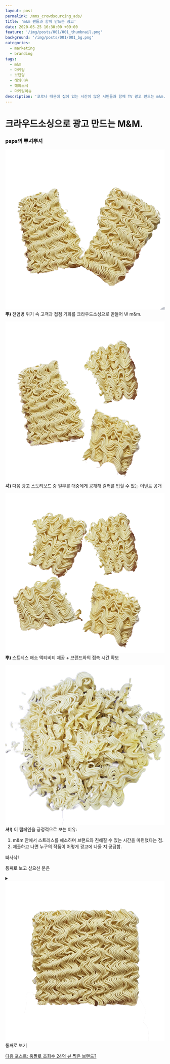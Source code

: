 ```yaml
---
layout: post
permalink: /mms_crowdsourcing_ads/
title: 'm&m 팬들과 함께 만드는 광고'
date: 2020-05-25 16:30:00 +09:00
feature: '/img/posts/001/001_thumbnail.png'
background: '/img/posts/001/001_bg.png'
categories:
  - marketing
  - branding
tags:
  - m&m
  - 마케팅
  - 브랜딩
  - 해외이슈
  - 해외소식
  - 마케팅이슈
description: '코로나 때문에 집에 있는 시간이 많은 시민들과 함께 TV 광고 만드는 m&m.'
---
```



# 크라우드소싱으로 광고 만드는 M&M.



### psps의 뿌셔뿌셔

<img src='/img/psps/1punch.png' class = 'ramen'>**뿌)** 전염병 위기 속 고객과 접점 기회를 크라우드소싱으로 만들어 낸 m&m.

<img src='/img/psps/2punch.png' class = 'ramen'>**셔)** 다음 광고 스토리보드 중 일부를 대중에게 공개해 컬러를 입힐 수 있는 이벤트 공개

<img src='/img/psps/3punch.png' class = 'ramen'>**뿌)** 스트레스 해소 액티비티 제공 + 브랜드와의 접촉 시간 확보

<img src='/img/psps/lastpunch.png' class = 'ramen'>**셔!)** 이 캠페인을 긍정적으로 보는 이유:

1.	m&m 안에서 스트레스를 해소하며 브랜드와 친해질 수 있는 시간을 마련했다는 점.
2.	제출하고 나면 누구의 작품이 어떻게 광고에 나올 지 궁금함.




빠사삭!             

통째로 보고 싶으신 분은

<details>
<summary><img src='/img/psps/whole.png' class = 'ramen'>통째로 보기</summary>
<div markdown = "1">
## 크라우드소싱이란?

크라우드소싱(crowdsourcing)은 기업활동의 전 과정에 소비자 또는 대중이 참여할 수 있도록 일부를 개방하고 참여자의 기여로 기업활동 능력이 향상되면 그 수익을 참여자와 공유하는 방법입니다. (출처: 위키피디아) 짧게 집단 지성을 이용하는 방법이라고 해석 가능하죠.



## 전염병 속 마케팅 현황

세계를 휘청거리게 만든 바이러스가 사람들을 집에 가둔지 이제 약 6개월이 지났습니다. 소비자들이 지갑이 닫히자 기업들의 딱 맞았던 바지가 헐렁해지다가 이젠 무릎까지 훌렁 벗겨질 기세라 허리띠를 졸라매고 있는데요. 어려운 상황이지만 집 안에 있기를 거부하는 시민들이 많은 미국에선 밖에 나가지 못하도록 동기부여(?)를 하는 브랜드들이 많습니다.

<img src='/img/posts/001/staythefuckhome.jpg' class = 'img_center' alt= "'staythefuckhome'책 읽어주는 사무엘 젝슨"><p>나긋나긋(?)하게 "집에 좀 있어라 xx" 읽어주는 사무엘 잭슨 형님</p>

그 중 단순히 동기부여만 하는게 아닌 기회로 만드는 브랜드도 있습니다. 위기 속 고객과의 접점 기회를 늘리는 다양한 크리에이티브 중 m&m의 크라우드소싱 광고 사례를 살펴보도록 하죠.



## 전염병 영향을 받은 간식 산업

전염병이 터지고 난 후 사람들은 건강과 음식 재료에 더욱 신경을 쓸 것 처럼 보였습니다. 그런데 올해 팹시의 매출 보고에 따르면 1분기 도리토스와 레이스와 같은 간식 매출이 8% 증가했다고 합니다. 집에 격리되자 쟁여놓고 먹을 수 있는 간식이 인기를 얻은 것이죠. 이럴 때 일수록 간식 브랜드들은 마케팅에 힘써야겠죠. 여러 브랜드 중 m&m의 크라우드소싱(집단지성) 광고가 눈에 띄어 가져와봤습니다. 제가 봤을 때 이번 광고는 감염예방 장려 캠페인 + 브랜드 참여도 상승이라는 두 마리 토끼를 붙잡을 수 있는 전략으로 보입니다.

## m&m의 마케팅 전략

![m&m 초코렛](/img/posts/001/mnm.jpg)

소문자 m이 그려진 동그란 바둑알 모양의 알록달록한 초코렛. 하나만 먹기 아쉬워 손에 탈탈 털어먹으면서 손바닥이 꺼매질 때 까지 먹는 그 초코렛, 바로 m&m. 맛은 물론 귀여운 캐릭터로 많은 팬들을 보유하고 있는데 sns계정을 보면 얼마나 많은 팬들이 있는지 알 수 있습니다.

![m&m sns 팔로워 수](/img/posts/001/mnm_snsfollower.png)

인스타그램 110만, 페이스북 99만, 트위터 11만 명.



## 컬러링 마케팅

집에만 있어 지루한 시간을 보내며 스트레스 받고 있는 팬들의 잠재된 예술 감각을 이끌어 낼 **'컬러링'** 캠페인을 시작. 단순히 색만 입히는 컬러링이 아닙니다. 광고의 스토리보드 중 일부를 참여자들에게 나눠주고 자기만의 스타일대로 색을 칠해 제출합니다. 그러면 6월에 방송될 m&m 광고에 본인이 색을 입힌 그 장면이 나오게 됩니다.

컬러링북은 아이, 성인 구분 없이 많은 사람들 혼자만의 시간에 몰입하면서 스트레스 해소하는 효과적인 액티비티로 알려져있습니다. 밑바탕이 그려져 있기 때문에 색에 대한 고민과 시간만 있다면 누구든 이쁜 그림을 완성할 수 있다는 것이 장점이죠. m&m의 컬러링 캠페인이 제 눈길을 잡은 이유가 여기에 있습니다. 첫째) m&m 제품과 캐릭터와 친해질 수 있는 **시간을 마련했다는 점**과  둘째) 제출하고 나면 **누구의 작품이 어떻게 광고에 나올 지 궁금**하게 만드는 캠페인이라는 점 때문이죠.



## 캠페인 참여자들의 의도

팬이 되었건 잠시 들린 사람이 되었건 컬러링 페이지에 들어온 사람의 목표는 두가지로 나눌 수 있겠습니다:


<img src='/img/posts/001/coloring.gif' class = 'img_center' alt = '흰 방에 형형색색 페인트 뿌리는 오마이걸'>

광고에 삽입되기 위해 예술혼 들이붓기, 2) 그냥 색칠하기.



## 컬러링 마케팅의 기대 효과

그런데 자기가 만들어낸 결과물이 광고에 삽입될 수 있도록 시간을 투자하든 그냥 색칠을 하든 브랜드와 머무는 시간이 자연스레 많아집니다. 그리고 이용자는 컬러링을 하며 스트레스를 풀 수 있는데 이는 m&m이라는 브랜드와의 경험이 무의식 속에 긍정적으로 자리잡는 역할까지 하죠.

이처럼 집에 머무는 사람들을 대상으로 하는 마케팅 캠페인은 다양한 브랜드들이 시도하고 있습니다.



## 그 외 다른 브랜드들의 마케팅

그 중 눈에 띄는 Hasbro의 #BringHomeTheFun.
<img src='/img/posts/001/hasbro.png' class = 'img_center' alt= 'hasbro 로고'>

'집에서 즐겨요'로 의역할 수 있겠죠?

![너프건으로 노는 모습](/img/posts/001/hasbro_nerf.jpg)

Hasbro는 bringhomethefun웹사이트를 만들어 장난감들로 어떤 재밌는 액티비티를 할 수 있는지 장난감을 가지고 노는 영상, 장난감으로 만든 단편 영화 등을 올려놨습니다. 집에만 있어 지루할 수 있는 가족들과 아이들에게 **'노는 법'을 알려주는 것**입니다. 그리고 노는 영상 아래에는 장난감 판매 목록이 있어 손쉽게 구매할 수 있는 랜딩페이지까지 구현해 스마트하게 소비자들을 매혹시키고 있습니다.

~~[m&m 컬러링 페이지](https://helpuscolor.mms.com/) 이 곳에 가면 누구나 참여할 수 있으며 2020년 5월 26일까지 제출 가능합니다.~~ (기간이 끝나서 그런지 웹페이지가 사라졌네요ㅜㅜ)



## 마무리

역사를 구분할 새로운 B.C and A.C, The World Before Corona and the World after.

전세계가 두려워하고 있는 전염병의 시대를 어떻게 극복할지 브랜드들의 행보가 궁금해집니다.
</div>
</details>


[다음 포스트: 움짤로 조회수 24억 뷰 찍은 브랜드?](/absolut_gif_on_giphy)
